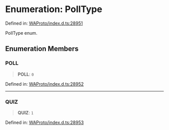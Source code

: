 # Enumeration: PollType

Defined in: [WAProto/index.d.ts:28951](https://github.com/Fokusdotid/Baileys/blob/e5a24e138f3b69cf124e0406999e537d5c9a6c18/WAProto/index.d.ts#L28951)

PollType enum.

## Enumeration Members

### POLL

> **POLL**: `0`

Defined in: [WAProto/index.d.ts:28952](https://github.com/Fokusdotid/Baileys/blob/e5a24e138f3b69cf124e0406999e537d5c9a6c18/WAProto/index.d.ts#L28952)

***

### QUIZ

> **QUIZ**: `1`

Defined in: [WAProto/index.d.ts:28953](https://github.com/Fokusdotid/Baileys/blob/e5a24e138f3b69cf124e0406999e537d5c9a6c18/WAProto/index.d.ts#L28953)
